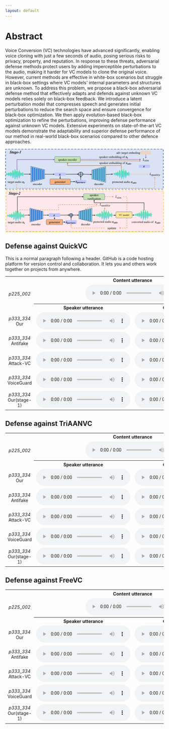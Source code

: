 ```yaml
---
layout: default
---
```

# Abstract
Voice Conversion (VC) technologies have advanced significantly, enabling voice cloning with just a few seconds of audio, posing serious risks to privacy, property, and reputation. In response to these threats, adversarial defense methods protect users by adding imperceptible perturbations to the audio, making it harder for VC models to clone the original voice. However, current methods are effective in white-box scenarios but struggle in black-box settings where VC models' internal parameters and structures are unknown. To address this problem, we propose a black-box adversarial defense method that effectively adapts and defends against unknown VC models relies solely on black-box feedback. We introduce a latent perturbation model that compresses speech and generates initial perturbations to reduce the search space and ensure convergence for black-box optimization. We then apply evolution-based black-box optimization to refine the perturbations, improving defense performance against unknown VC models. Extensive experiments on state-of-the-art VC models demonstrate the adaptability and superior defense performance of our method in real-world black-box scenarios compared to other defence approaches.

<center>
    <img src="./stage.png" alt="example">
</center>

## Defense against QuickVC

This is a normal paragraph following a header. GitHub is a code hosting platform for version control and collaboration. It lets you and others work together on projects from anywhere.

<table style="width: 100%; border-collapse: collapse;">
    <tr>
      <td></td>
      <th colspan="2" style="text-align: center; vertical-align: middle">Content utterance</th>
    </tr>
    <tr>
      <td style="text-align: center; vertical-align: middle"><i>p225_002</i></td>
      <td colspan="2" style="text-align: center; vertical-align: middle">
        <audio src="audio/p225_002.wav" controls preload></audio>
      </td>
    </tr>
    <tr>
      <td></td>
      <th style="text-align: center; vertical-align: middle">Speaker utterance</th>
      <th style="text-align: center; vertical-align: middle">Conversion result</th>
    </tr>
    <tr>
      <td style="text-align: center; vertical-align: middle">
        <i>p333_334</i>
        <br>
        Our
      </td>
      <td style="text-align: center; vertical-align: middle">
        <audio src="audio/pertured_black_box_QuickVC/p225_002_p230_269.wav" controls preload></audio>
      </td>
      <td style="text-align: center; vertical-align: middle">
        <audio src="audio/black_box_QuickVC_test_antifakeloss/p225_002_p230_269.wav" controls preload></audio>
      </td>
    </tr>
    <tr>
      <td style="text-align: center; vertical-align: middle">
        <i>p333_334</i>
        <br>
        Antifake
      </td>
      <td style="text-align: center; vertical-align: middle">
        <audio src="audio/perture_antifake/p225_002_p230_269.wav" controls preload></audio>
      </td>
      <td style="text-align: center; vertical-align: middle">
        <audio src="audio/antifake2QuickVC/p225_002_p230_269.wav" controls preload></audio>
      </td>
    </tr>
    <tr>
        <tr>
      <td style="text-align: center; vertical-align: middle">
        <i>p333_334</i>
        <br>
        Attack-VC
      </td>
      <td style="text-align: center; vertical-align: middle">
        <audio src="audio/pertured_attackvc/p225_002_p230_269.wav" controls preload></audio>
      </td>
      <td style="text-align: center; vertical-align: middle">
        <audio src="audio/attackvc2QuickVC/p225_002_p230_269.wav" controls preload></audio>
      </td>
    </tr>
    <tr>
        <tr>
      <td style="text-align: center; vertical-align: middle">
        <i>p333_334</i>
        <br>
        VoiceGuard
      </td>
      <td style="text-align: center; vertical-align: middle">
        <audio src="audio/pertured_voiceguard/p225_002_p230_269.wav" controls preload></audio>
      </td>
      <td style="text-align: center; vertical-align: middle">
        <audio src="audio/voiceguard2QuickVC/p225_002_p230_269.wav" controls preload></audio>
      </td>
    </tr>
    <tr>
        <tr>
      <td style="text-align: center; vertical-align: middle">
        <i>p333_334</i>
        <br>
        Our(stage-1)
      </td>
      <td style="text-align: center; vertical-align: middle">
        <audio src="audio/pertured_gen_once/p225_002_p230_269.wav" controls preload></audio>
      </td>
      <td style="text-align: center; vertical-align: middle">
        <audio src="audio/gen_once2QuickVC/p225_002_p230_269.wav" controls preload></audio>
      </td>
    </tr>
</table>


## Defense against TriAANVC

<table style="width: 100%; border-collapse: collapse;">
    <tr>
      <td></td>
      <th colspan="2" style="text-align: center; vertical-align: middle">Content utterance</th>
    </tr>
    <tr>
      <td style="text-align: center; vertical-align: middle"><i>p225_002</i></td>
      <td colspan="2" style="text-align: center; vertical-align: middle">
        <audio src="audio/p225_002.wav" controls preload></audio>
      </td>
    </tr>
    <tr>
      <td></td>
      <th style="text-align: center; vertical-align: middle">Speaker utterance</th>
      <th style="text-align: center; vertical-align: middle">Conversion result</th>
    </tr>
    <tr>
      <td style="text-align: center; vertical-align: middle">
        <i>p333_334</i>
        <br>
        Our
      </td>
      <td style="text-align: center; vertical-align: middle">
        <audio src="audio/pertured_black_box_TriAANVC/p225_002_p330_213.wav" controls preload></audio>
      </td>
      <td style="text-align: center; vertical-align: middle">
        <audio src="audio/black_box_TriAANVC_test_antifakeloss/p225_002_p330_213.wav" controls preload></audio>
      </td>
    </tr>
    <tr>
      <td style="text-align: center; vertical-align: middle">
        <i>p333_334</i>
        <br>
        Antifake
      </td>
      <td style="text-align: center; vertical-align: middle">
        <audio src="audio/perture_antifake/p225_002_p330_213.wav" controls preload></audio>
      </td>
      <td style="text-align: center; vertical-align: middle">
        <audio src="audio/antifake2TriAANVC/p225_002_p330_213.wav" controls preload></audio>
      </td>
    </tr>
    <tr>
        <tr>
      <td style="text-align: center; vertical-align: middle">
        <i>p333_334</i>
        <br>
        Attack-VC
      </td>
      <td style="text-align: center; vertical-align: middle">
        <audio src="audio/pertured_attackvc/p225_002_p330_213.wav" controls preload></audio>
      </td>
      <td style="text-align: center; vertical-align: middle">
        <audio src="audio/attackvc2TriAANVC/p225_002_p330_213.wav" controls preload></audio>
      </td>
    </tr>
    <tr>
        <tr>
      <td style="text-align: center; vertical-align: middle">
        <i>p333_334</i>
        <br>
        VoiceGuard
      </td>
      <td style="text-align: center; vertical-align: middle">
        <audio src="audio/pertured_voiceguard/p225_002_p330_213.wav" controls preload></audio>
      </td>
      <td style="text-align: center; vertical-align: middle">
        <audio src="audio/voiceguard2TriAANVC/p225_002_p330_213.wav" controls preload></audio>
      </td>
    </tr>
    <tr>
        <tr>
      <td style="text-align: center; vertical-align: middle">
        <i>p333_334</i>
        <br>
        Our(stage-1)
      </td>
      <td style="text-align: center; vertical-align: middle">
        <audio src="audio/pertured_gen_once/p225_002_p330_213.wav" controls preload></audio>
      </td>
      <td style="text-align: center; vertical-align: middle">
        <audio src="audio/gen_once2TriAANVC/p225_002_p330_213.wav" controls preload></audio>
      </td>
    </tr>
</table>


## Defense against FreeVC


<table style="width: 100%; border-collapse: collapse;">
    <tr>
      <td></td>
      <th colspan="2" style="text-align: center; vertical-align: middle">Content utterance</th>
    </tr>
    <tr>
      <td style="text-align: center; vertical-align: middle"><i>p225_002</i></td>
      <td colspan="2" style="text-align: center; vertical-align: middle">
        <audio src="audio/p225_002.wav" controls preload></audio>
      </td>
    </tr>
    <tr>
      <td></td>
      <th style="text-align: center; vertical-align: middle">Speaker utterance</th>
      <th style="text-align: center; vertical-align: middle">Conversion result</th>
    </tr>
    <tr>
      <td style="text-align: center; vertical-align: middle">
        <i>p333_334</i>
        <br>
        Our
      </td>
      <td style="text-align: center; vertical-align: middle">
        <audio src="audio/pertured_black_box-FreeVC/p225_002_p234_017.wav" controls preload></audio>
      </td>
      <td style="text-align: center; vertical-align: middle">
        <audio src="audio/black_box_FreeVC_test_antifakeloss/p225_002_p234_017.wav" controls preload></audio>
      </td>
    </tr>
    <tr>
      <td style="text-align: center; vertical-align: middle">
        <i>p333_334</i>
        <br>
        Antifake
      </td>
      <td style="text-align: center; vertical-align: middle">
        <audio src="audio/perture_antifake/p225_002_p234_017.wav" controls preload></audio>
      </td>
      <td style="text-align: center; vertical-align: middle">
        <audio src="audio/antifake2FreeVC/p225_002_p234_017.wav" controls preload></audio>
      </td>
    </tr>
    <tr>
        <tr>
      <td style="text-align: center; vertical-align: middle">
        <i>p333_334</i>
        <br>
        Attack-VC
      </td>
      <td style="text-align: center; vertical-align: middle">
        <audio src="audio/pertured_attackvc/p225_002_p234_017.wav" controls preload></audio>
      </td>
      <td style="text-align: center; vertical-align: middle">
        <audio src="audio/attackvc2FreeVC/p225_002_p234_017.wav" controls preload></audio>
      </td>
    </tr>
    <tr>
        <tr>
      <td style="text-align: center; vertical-align: middle">
        <i>p333_334</i>
        <br>
        VoiceGuard
      </td>
      <td style="text-align: center; vertical-align: middle">
        <audio src="audio/pertured_voiceguard/p225_002_p234_017.wav" controls preload></audio>
      </td>
      <td style="text-align: center; vertical-align: middle">
        <audio src="audio/voiceguard2FreeVC/p225_002_p234_017.wav" controls preload></audio>
      </td>
    </tr>
    <tr>
        <tr>
      <td style="text-align: center; vertical-align: middle">
        <i>p333_334</i>
        <br>
        Our(stage-1)
      </td>
      <td style="text-align: center; vertical-align: middle">
        <audio src="audio/pertured_gen_once/p225_002_p234_017.wav" controls preload></audio>
      </td>
      <td style="text-align: center; vertical-align: middle">
        <audio src="audio/gen_once2FreeVC/p225_002_p234_017.wav" controls preload></audio>
      </td>
    </tr>
</table>

